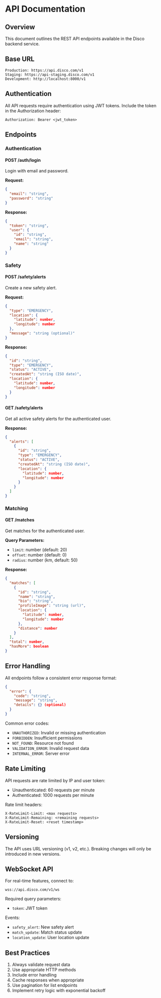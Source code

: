 # API Documentation

## Overview

This document outlines the REST API endpoints available in the Disco backend service.

## Base URL

```
Production: https://api.disco.com/v1
Staging: https://api-staging.disco.com/v1
Development: http://localhost:8000/v1
```

## Authentication

All API requests require authentication using JWT tokens. Include the token in the Authorization header:

```
Authorization: Bearer <jwt_token>
```

## Endpoints

### Authentication

#### POST /auth/login

Login with email and password.

**Request:**

```json
{
  "email": "string",
  "password": "string"
}
```

**Response:**

```json
{
  "token": "string",
  "user": {
    "id": "string",
    "email": "string",
    "name": "string"
  }
}
```

### Safety

#### POST /safety/alerts

Create a new safety alert.

**Request:**

```json
{
  "type": "EMERGENCY",
  "location": {
    "latitude": number,
    "longitude": number
  },
  "message": "string (optional)"
}
```

**Response:**

```json
{
  "id": "string",
  "type": "EMERGENCY",
  "status": "ACTIVE",
  "createdAt": "string (ISO date)",
  "location": {
    "latitude": number,
    "longitude": number
  }
}
```

#### GET /safety/alerts

Get all active safety alerts for the authenticated user.

**Response:**

```json
{
  "alerts": [
    {
      "id": "string",
      "type": "EMERGENCY",
      "status": "ACTIVE",
      "createdAt": "string (ISO date)",
      "location": {
        "latitude": number,
        "longitude": number
      }
    }
  ]
}
```

### Matching

#### GET /matches

Get matches for the authenticated user.

**Query Parameters:**

- `limit`: number (default: 20)
- `offset`: number (default: 0)
- `radius`: number (km, default: 50)

**Response:**

```json
{
  "matches": [
    {
      "id": "string",
      "name": "string",
      "bio": "string",
      "profileImage": "string (url)",
      "location": {
        "latitude": number,
        "longitude": number
      },
      "distance": number
    }
  ],
  "total": number,
  "hasMore": boolean
}
```

## Error Handling

All endpoints follow a consistent error response format:

```json
{
  "error": {
    "code": "string",
    "message": "string",
    "details": {} (optional)
  }
}
```

Common error codes:

- `UNAUTHORIZED`: Invalid or missing authentication
- `FORBIDDEN`: Insufficient permissions
- `NOT_FOUND`: Resource not found
- `VALIDATION_ERROR`: Invalid request data
- `INTERNAL_ERROR`: Server error

## Rate Limiting

API requests are rate limited by IP and user token:

- Unauthenticated: 60 requests per minute
- Authenticated: 1000 requests per minute

Rate limit headers:

```
X-RateLimit-Limit: <max requests>
X-RateLimit-Remaining: <remaining requests>
X-RateLimit-Reset: <reset timestamp>
```

## Versioning

The API uses URL versioning (v1, v2, etc.). Breaking changes will only be introduced in new versions.

## WebSocket API

For real-time features, connect to:

```
wss://api.disco.com/v1/ws
```

Required query parameters:

- `token`: JWT token

Events:

- `safety_alert`: New safety alert
- `match_update`: Match status update
- `location_update`: User location update

## Best Practices

1. Always validate request data
2. Use appropriate HTTP methods
3. Include error handling
4. Cache responses when appropriate
5. Use pagination for list endpoints
6. Implement retry logic with exponential backoff
